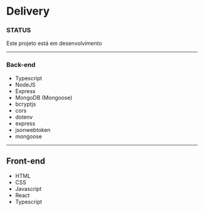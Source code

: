 # Delivery



 ### STATUS
 
 Este projeto está em desenvolvimento
 
  <hr>
 
### Back-end
- Typescript
- NodeJS
- Express
- MongoDB (Mongoose)
- bcryptjs
- cors
- dotenv
- express
- jsonwebtoken
- mongoose

<hr>

## Front-end
- HTML
- CSS
- Javascript
- React
- Typescript

